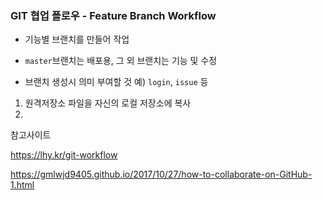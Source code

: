 ### GIT 협업 플로우 - Feature Branch Workflow

- 기능별 브랜치를 만들어 작업

- `master`브랜치는 배포용, 그 외 브랜치는 기능 및 수정

- 브랜치 생성시 의미 부여할 것  예) `login`, `issue` 등



1. 원격저장소 파일을 자신의 로컬 저장소에 복사
2. 





참고사이트

https://lhy.kr/git-workflow

https://gmlwjd9405.github.io/2017/10/27/how-to-collaborate-on-GitHub-1.html